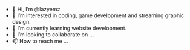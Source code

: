 - 👋 Hi, I’m @lazyemz 
- 👀 I’m interested in coding, game development and streaming graphic design.
- 🌱 I’m currently learning website development.
- 💞️ I’m looking to collaborate on ...
- 📫 How to reach me ...

<!---
lazyemz/lazyemz is a ✨ special ✨ repository because its `README.md` (this file) appears on your GitHub profile.
You can click the Preview link to take a look at your changes.
--->
